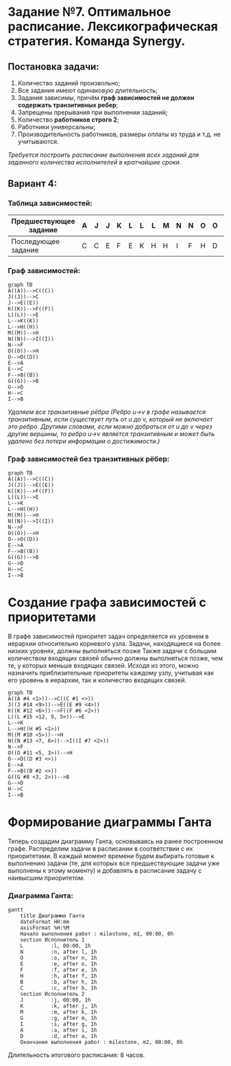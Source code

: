 # Задание №7. Оптимальное расписание. Лексикографическая стратегия. Команда Synergy.

## Постановка задачи:
1. Количество заданий произвольно;
2. Все задания имеют одинаковую длительность;
3. Задания зависимы, причём **граф зависимостей не должен содержать транзитивных ребер**;
4. Запрещены прерывания при выполнении заданий;
5. Количество **работников строго 2**;
6. Работники универсальны;
7. Производительность работников, размеры оплаты из труда и т.д. не учитываются.

*Требуется построить расписание выполнения всех заданий для заданного количества исполнителей в кратчайшие сроки.*

## Вариант 4:

### Таблица зависимостей:

| Предшествующее задание | A | J | J | K | L | L | L | M | N | N | O | O | E | E | F | G | G | H | I |
|------------------------|---|---|---|---|---|---|---|---|---|---|---|---|---|---|---|---|---|---|---|
| Последующее задание    | C | C | E | F | E | K | H | H | I | F | H | D | A | C | B | B | D | C | B |

### Граф зависимостей:

```mermaid
graph TB
A((A))-->C((C))
J((J))-->C
J-->E((E))
K((K))-->F((F))
L((L))-->E
L-->K((K))
L-->H((H))
M((M))-->H
N((N))-->I((I))
N-->F
O((O))-->H
O-->D((D))
E-->A
E-->C
F-->B((B))
G((G))-->B
G-->D
H-->C
I-->B
```

*Удаляем все транзитивные рёбра (Ребро u→v в графе называется транзитивным, если существует путь от u до v, который не включает это ребро. Другими словами, если можно добраться от u до v через другие вершины, то ребро u→v является транзитивным и может быть удалено без потери информации о достижимости.)*
### Граф зависимостей без транзитивных рёбер:
```mermaid
graph TB
A((A))-->C((C))
J((J))-->E((E))
K((K))-->F((F))
L((L))-->E
L-->K
L-->H((H))
M((M))-->H
N((N))-->I((I))
N-->F
O((O))-->H
O-->D((D))
E-->A
F-->B((B))
G((G))-->B
G-->D
H-->C
I-->B
```

# Создание графа зависимостей с приоритетами
В графе зависимостей приоритет задач определяется их уровнем в иерархии относительно корневого узла. Задачи, находящиеся на более низких уровнях, должны выполняться позже 
Также задачи с большим количеством входящих связей обычно должны выполняться позже, чем те, у которых меньше входящих связей.
Исходя из этого, можно назначить приблизительные приоритеты каждому узлу, учитывая как его уровень в иерархии, так и количество входящих связей.

```mermaid
graph TB
A((A #4 <1>))-->C((C #1 <>))
J((J #14 <9>))-->E((E #9 <4>))
K((K #12 <6>))-->F((F #6 <2>))
L((L #15 <12, 9, 5>))-->E
L-->K
L-->H((H #5 <1>))
M((M #10 <5>))-->H
N((N #13 <7, 6>))-->I((I #7 <2>))
N-->F
O((O #11 <5, 3>))-->H
O-->D((D #3 <>))
E-->A
F-->B((B #2 <>))
G((G #8 <3, 2>))-->B
G-->D
H-->C
I-->B
```

# Формирование диаграммы Ганта
Теперь создадим диаграмму Ганта, основываясь на ранее построенном графе. Распределим задачи в расписании в соответствии с их приоритетами. В каждый момент времени будем выбирать готовые к выполнению задачи (те, для которых все предшествующие задачи уже выполнены к этому моменту) и добавлять в расписание задачу с наивысшим приоритетом.

### Диаграмма Ганта:

```mermaid
gantt
    title Диаграмма Ганта
    dateFormat HH:mm    
    axisFormat %H:%M
    Начало выполнения работ : milestone, m1, 00:00, 0h
    section Исполнитель 1
    L         :l, 00:00, 1h
    N         :n, after l, 1h  
    O         :o, after n, 1h
    E         :e, after o, 1h
    F         :f, after e, 1h
    H         :h, after f, 1h    
    B         :b, after h, 1h
    C         :c, after b, 1h
    section Исполнитель 2
    J         :j, 00:00, 1h
    K         :k, after j, 1h
    M         :m, after k, 1h
    G         :g, after m, 1h
    I         :i, after g, 1h
    A         :a, after i, 1h
    D         :d, after a, 1h
    Окончание выполнения работ : milestone, m2, 08:00, 0h
```

Длительность итогового расписания: 8 часов.